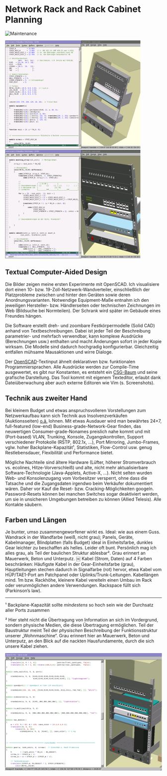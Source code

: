 # Network Rack and Rack Cabinet Planning

![Maintenance](https://img.shields.io/maintenance/yes/2013.svg)

<img src="https://raw.githubusercontent.com/andre-st/network-racks/master/screenshot-20130826.png" width="435" height="349" /><img src="https://raw.githubusercontent.com/andre-st/network-racks/master/screenshot-20130827.png" width="435" height="349" />



## Textual Computer-Aided Design

Die Bilder zeigen meine ersten Experimente mit OpenSCAD. Ich visualisiere dort
einen 10- bzw. 19-Zoll-Netzwerk-Wandverteiler, einschließlich der
Platzprobleme zwischen und hinter den Geräten sowie deren Anordnungsvarianten.
Notwendige Equipment-Maße entnahm ich den jeweiligen Hersteller- bzw.
Händlerseiten oder technischen Zeichnungen im Web (Bildsuche bei Normteilen).
Der Schrank wird später im Gebäude eines Freundes hängen.

Die Software erstellt dreh- und zoombare Festkörpermodelle (Solid CAD) anhand
von Textbeschreibungen. Dabei ist jeder Teil der Beschreibung parametrier- und
mehrfach verwendbar, kann komplexe Ausdrücke (Berechnungen usw.) enthalten und
macht Änderungen sofort in jeder Kopie wirksam. Die Modelle sind dadurch
hochgradig konfigurierbar. Gleichzeitig entfallen mühsame Mausaktionen und
wirre Dialoge.

Der [OpenSCAD](http://www.openscad.org/)-Textinput ähnelt deklarativen bzw. funktionalen
Programmiersprachen. Alle Ausdrücke werden zur Compile-Time ausgewertet, es
gibt nur Konstanten, es entsteht ein [CSG-Baum](https://de.wikipedia.org/wiki/Constructive_Solid_Geometry) 
und seine grafische Darstellung.
Das Tool kommt mit eigenem Texteditor, erlaubt dank Dateiüberwachung aber auch
externe Editoren wie Vim (s. Screenshots).


## Technik aus zweiter Hand

Bei kleinem Budget und etwas anspruchsvolleren Vorstellungen zum Netzwerkaufbau kann sich Technik aus Insolvenzverkäufen (Auktionsseiten) [o.ä.](https://www.google.de/search?q=IT-Remarketing) lohnen. Mit etwas Ausdauer wird man bewährtes 24×7, full-featured (low-end) Business-grade-Network-Gear finden, das neuwertigen Consumer-grade-Nonames preislich nahe kommt und mit (Port-based) VLAN, Trunking, Konsole, Zugangskontrollen, Support verschiedener Protokolle (RSTP, 802.1x, …), Port Mirroring, Jumbo-Frames, vglw. hoher Backplane-Kapazität¹, Statistiken, Flow-Control usw. genug Restlebensdauer, Flexibilität und Performance bietet.

Mögliche Nachteile sind ältere Hardware (Lüfter, höherer Stromverbrauch vs. ecolines, Hitze-Vorverschleiß) und alte, nicht mehr aktualisierbare Software-Technologie (Java-Applets, Active-X, …). Nicht selten wurden Web- und Konsolenzugang vom Vorbesitzer versperrt, ohne dass die Tatsache und die Zugangsdaten irgendwo beim Verkäufer dokumentiert wären. Daher vor Kauf die Reset- bzw. Cracking-Möglichkeiten googeln. Password-Resets können bei manchen Switches sogar deaktiviert werden, um sie in unsicheren Umgebungen betreiben zu können (Allied Telesis). Alle Kontakte säubern.


## Farben und Längen

Je bunter, umso zusammengeworfener wirkt es. Ideal: wie aus einem Guss. Wandrack in der Wandfarbe (weiß, nicht grau); Panels, Geräte, Kabelmanager, Blindplatten (falls Budget) ideal in Einheitsfarbe, dunkles Gear leichter zu beschaffen als helles. Leider oft bunt. Persönlich mag ich alles grau, als Teil der baulichen Struktur ablesbar². Grau erinnert an Mauerwerk, Beton und Unterputz.
￼
Kabel (Strom, Daten) auf 4 Farben beschränken: Häufigste Kabel in der Gear-Einheitsfarbe (grau), Hauptleitungen stechen dadurch in Signalfarbe (rot) hervor, etwa Kabel vom HÜP/TAE1-Port am Patchpanel oder Uplinks/Trunk-Leitungen. Kabellängen mind. 1m bzw. Rackhöhe, kleinere Kabel vereiteln einen Umbau im Rack oder verunmöglichen andere Verwendungen. Rackspace füllt sich (Parkinson’s law).

---
¹ Backplane-Kapazität sollte _mindestens_ so hoch sein wie der Durchsatz aller Ports zusammen

² Hier steht nicht die Übertragung von Information an sich im Vordergrund, sondern physische Medien, die diese Übertragung ermöglichen. Teil der Baustruktur meint Teil der _physischen_ Beschreibung der Funktionsstruktur unserer „Wohnmaschine“. Grau erinnert hier an Mauerwerk, Beton und Unterputz, an den Blick auf die nackten Hausfundamente, durch die sich unsere Kabel ziehen.



![Screenshot](screenshot-scad-2013.08.28-002650.png)

